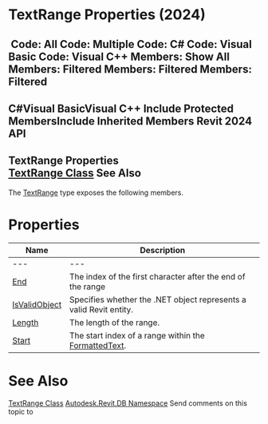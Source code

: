 # TextRange Properties (2024)

﻿
 Code: All Code: Multiple Code: C# Code: Visual Basic Code: Visual C++  Members: Show All Members: Filtered Members: Filtered Members: Filtered   
---  
C#Visual BasicVisual C++
Include Protected MembersInclude Inherited Members
Revit 2024 API  
---  
TextRange Properties  
[TextRange Class](8a00baaf-8cb8-d9f0-e0a0-eaa5aa16e55e.md "TextRange Class") See Also  
---  
The [TextRange](8a00baaf-8cb8-d9f0-e0a0-eaa5aa16e55e.md "TextRange Class") type exposes the following members.
# Properties
| Name | Description |
| --- | --- |
| --- | --- | --- |
| [End](ed1acbf0-2425-31bd-99e2-1f596cc57fd2.md "End Property") | The index of the first character after the end of the range |
| [IsValidObject](aea7c716-bcd2-ae9f-7587-adcf2fc756c4.md "IsValidObject Property") | Specifies whether the .NET object represents a valid Revit entity. |
| [Length](cbb7ad17-5ea1-eefb-1bd3-65f19337a7eb.md "Length Property") | The length of the range. |
| [Start](2785da77-9e08-02e3-fb2e-ad02c9d7d96f.md "Start Property") | The start index of a range within the [FormattedText](79a92343-2342-8325-1b51-f12c4fb05481.md "FormattedText Class"). |

# See Also
[TextRange Class](8a00baaf-8cb8-d9f0-e0a0-eaa5aa16e55e.md "TextRange Class")
[Autodesk.Revit.DB Namespace](87546ba7-461b-c646-cbb1-2cb8f5bff8b2.md "Autodesk.Revit.DB Namespace")
Send comments on this topic to 